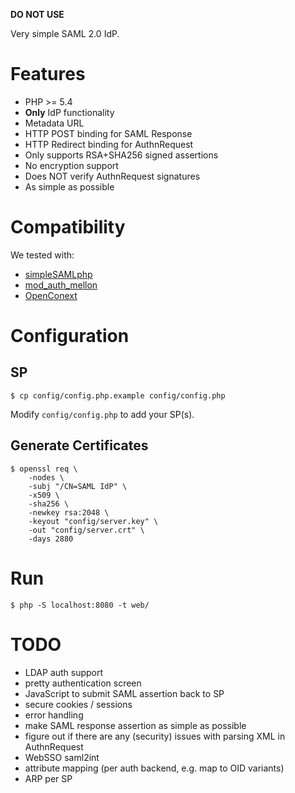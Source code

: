 **DO NOT USE**

Very simple SAML 2.0 IdP.

# Features

- PHP >= 5.4
- **Only** IdP functionality
- Metadata URL
- HTTP POST binding for SAML Response
- HTTP Redirect binding for AuthnRequest
- Only supports RSA+SHA256 signed assertions
- No encryption support
- Does NOT verify AuthnRequest signatures
- As simple as possible

# Compatibility

We tested with:

- [simpleSAMLphp](https://simplesamlphp.org/)
- [mod_auth_mellon](https://github.com/UNINETT/mod_auth_mellon/)
- [OpenConext](https://openconext.org/)

# Configuration

## SP 

    $ cp config/config.php.example config/config.php

Modify `config/config.php` to add your SP(s).

## Generate Certificates

    $ openssl req \
        -nodes \
        -subj "/CN=SAML IdP" \
        -x509 \
        -sha256 \
        -newkey rsa:2048 \
        -keyout "config/server.key" \
        -out "config/server.crt" \
        -days 2880

# Run

    $ php -S localhost:8080 -t web/

# TODO

- LDAP auth support
- pretty authentication screen
- JavaScript to submit SAML assertion back to SP
- secure cookies / sessions
- error handling
- make SAML response assertion as simple as possible
- figure out if there are any (security) issues with parsing XML in 
  AuthnRequest
- WebSSO saml2int
- attribute mapping (per auth backend, e.g. map to OID variants)
- ARP per SP
